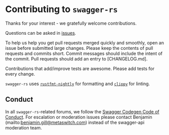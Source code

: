 # Contributing to `swagger-rs`

Thanks for your interest - we gratefully welcome contributions.

Questions can be asked in [issues](https://github.com/Metaswitch/swagger-rs/issues).

To help us help you get pull requests merged quickly and smoothly, open an issue before submitted large changes. Please keep the contents of pull requests and commits short. Commit messages should include the intent of the commit. Pull requests should add an entry to [CHANGELOG.md].

Contributions that add/improve tests are awesome. Please add tests for every change.

`swagger-rs` uses [`rustfmt-nightly`](https://github.com/rust-lang-nursery/rustfmt) for formatting and [`clippy`](https://github.com/rust-lang-nursery/rust-clippy) for linting.

## Conduct

In all `swagger-rs`-related forums, we follow the [Swagger Codegen Code of Conduct](https://github.com/swagger-api/swagger-codegen/blob/master/CODE_OF_CONDUCT.md). For escalation or moderation issues please contact Benjamin (mailto:benjamin.gill@metaswitch.com) instead of the swagger-api moderation team.
